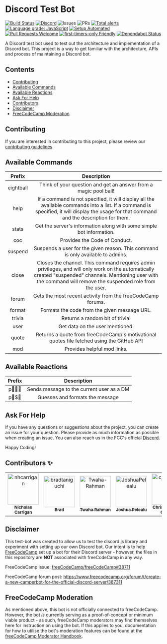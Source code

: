 # Discord Test Bot

[![Build Status](https://travis-ci.org/bradtaniguchi/discord-bot-test.svg?branch=master)](https://travis-ci.org/bradtaniguchi/discord-bot-test)
[![Discord](https://img.shields.io/discord/705679411936100416?color=purple)](https://discord.gg/BqRZ85t)
![Issues](https://img.shields.io/github/issues/bradtaniguchi/discord-bot-test)
![PRs](https://img.shields.io/github/issues-pr/bradtaniguchi/discord-bot-test)
[![Total alerts](https://img.shields.io/lgtm/alerts/g/bradtaniguchi/discord-bot-test.svg?logo=lgtm&logoWidth=18)](https://lgtm.com/projects/g/bradtaniguchi/discord-bot-test/alerts/)
[![Language grade: JavaScript](https://img.shields.io/lgtm/grade/javascript/g/bradtaniguchi/discord-bot-test.svg?logo=lgtm&logoWidth=18)](https://lgtm.com/projects/g/bradtaniguchi/discord-bot-test/context:javascript)
[![Setup Automated](https://img.shields.io/badge/setup-automated-blue?logo=gitpod)](https://gitpod.io/from-referrer/)
[![Pull Requests Welcome](https://img.shields.io/badge/PRs-welcome-brightgreen.svg?style=flat)](http://makeapullrequest.com)
[![first-timers-only Friendly](https://img.shields.io/badge/first--timers--only-friendly-blue.svg)](http://www.firsttimersonly.com/)
[![Dependabot Status](https://api.dependabot.com/badges/status?host=github&repo=bradtaniguchi/discord-bot-test)](https://dependabot.com)

A Discord test bot used to test out the architecture and implementation of a Discord bot. This project is a way to get familiar with the architecture, APIs and process of maintaining a Discord bot.

## Contents

<!-- toc -->

- [Contributing](#contributing)
- [Available Commands](#available-commands)
- [Available Reactions](#available-reactions)
- [Ask For Help](#ask-for-help)
- [Contributors](#contributors)
- [Disclaimer](#disclaimer)
- [FreeCodeCamp Moderation](#freecodecamp-moderation)

<!-- tocstop -->

## Contributing

If you are interested in contributing to this project, please review our [contributing guidelines](CONTRIBUTING.md)

## Available Commands

|  Prefix   |                                                                                                   Description                                                                                                    |
| :-------: | :--------------------------------------------------------------------------------------------------------------------------------------------------------------------------------------------------------------: |
| eightball |                                                                         Think of your question and get an answer from a magic pool ball!                                                                         |
|   help    |            If a command is not specified, it will display all the available commands into a list. If a command is specified, it will display the usage for that command and the description for them.            |
|   stats   |                                                                       Get the server's information along with some simple bot information.                                                                       |
|    coc    |                                                                                          Provides the Code of Conduct.                                                                                           |
|  suspend  |                                                                 Suspends a user for the given reason. This command is only available to admins.                                                                  |
|   close   | Closes the channel. This command requires admin privileges, and will only work on the automatically created "suspended" channels. Mentioning user with the command will remove the suspended role from the user. |
|   forum   |                                                                           Gets the most recent activity from the freeCodeCamp forums.                                                                            |
|  format   |                                                                                   Formats the code from the given message URL.                                                                                   |
|  trivia   |                                                                                         Returns a random bit of trivia!                                                                                          |
|   user    |                                                                                         Get data on the user mentioned.                                                                                          |
|   quote   |                                                            Returns a quote from freeCodeCamp's motivational quotes file fetched using the GitHub API                                                             |
|    mod    |                                                                                           Provides helpful mod links.                                                                                            |

## Available Reactions

| Prefix |                Description                |
| :----: | :---------------------------------------: |
|   p    | Sends message to the current user as a DM |
|  p\$   |      Guesses and formats the message      |

## Ask For Help

If you have any questions or suggestions about the project, you can create an issue for your question. Please provide as much information as possible when creating an issue. You can also reach us in the FCC's official [Discord](https://discord.gg/KVUmVXA).

Happy Coding!

## Contributors :sparkles:

<table>
  <tr>
    <td align="center">
      <a href="https://github.com/nhcarrigan">
        <img
          src="https://avatars1.githubusercontent.com/u/63889819?v=4"
          width="100;"
          alt="nhcarrigan"
        />
        <br />
        <sub>
          <b>Nicholas Carrigan</b>
        </sub>
      </a>
    </td>
    <td align="center">
      <a href="https://github.com/bradtaniguchi">
        <img
          src="https://avatars3.githubusercontent.com/u/10079147?v=4"
          width="100;"
          alt="bradtaniguchi"
        />
        <br />
        <sub>
          <b>Brad</b>
        </sub>
      </a>
    </td>
    <td align="center">
      <a href="https://github.com/Twaha-Rahman">
        <img
          src="https://avatars1.githubusercontent.com/u/39026437?v=4"
          width="100;"
          alt="Twaha-Rahman"
        />
        <br />
        <sub>
          <b>Twaha Rahman</b>
        </sub>
      </a>
    </td>
    <td align="center">
      <a href="https://github.com/JoshuaPelealu">
        <img
          src="https://avatars1.githubusercontent.com/u/45566099?v=4"
          width="100;"
          alt="JoshuaPelealu"
        />
        <br />
        <sub>
          <b>Joshua Pelealu</b>
        </sub>
      </a>
    </td>
    <td align="center">
      <a href="https://github.com/cjcanlas01">
        <img
          src="https://avatars1.githubusercontent.com/u/40020298?v=4"
          width="100;"
          alt="cjcanlas01"
        />
        <br />
        <sub>
          <b>Christian John Canlas</b>
        </sub>
      </a>
    </td>
    <td align="center">
      <a href="https://github.com/takuma-watanabe">
        <img
          src="https://avatars2.githubusercontent.com/u/32568002?v=4"
          width="100;"
          alt="takuma-watanabe"
        />
        <br />
        <sub>
          <b>Takuma</b>
        </sub>
      </a>
    </td>
  </tr>
</table>

## Disclaimer

This test-bot was created to allow us to test the discord.js library and experiment with setting up our own Discord bot. Our intent is to help [FreeCodeCamp](https://www.freecodecamp.org) set up a bot for their Discord server - however, the files in this repository are **NOT** associated with freeCodeCamp in any way.

FreeCodeCamp issue:
[freeCodeCamp/freeCodeCamp#38711](https://github.com/freeCodeCamp/freeCodeCamp/issues/38711)

FreeCodeCamp forum post:
https://www.freecodecamp.org/forum/t/create-a-new-camperbot-for-the-official-discord-server/387311

## FreeCodeCamp Moderation

As mentioned above, this bot is not officially connected to freeCodeCamp. However, the bot _is_ currently serving as a proof-of-concept or minimum viable product - as such, freeCodeCamp moderators may find themselves here for instruction on using the bot. If this applies to you, documentation for how to utilise the bot's moderation features can be found at the [freeCodeCamp Moderator Handbook](https://contribute.freecodecamp.org/#/flight-manuals/moderator-handbook).
